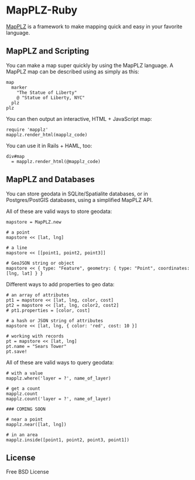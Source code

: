 # MapPLZ-Ruby

[MapPLZ](http://mapplz.com) is a framework to make mapping quick and easy in
your favorite language.

## MapPLZ and Scripting
You can make a map super quickly by using the MapPLZ language. A MapPLZ map
can be described using as simply as this:

```
map
  marker
    "The Statue of Liberty"
    @ "Statue of Liberty, NYC"
  plz
plz
```

You can then output an interactive, HTML + JavaScript map:

```
require 'mapplz'
mapplz.render_html(mapplz_code)
```

You can use it in Rails + HAML, too:

```
div#map
  = mapplz.render_html(@mapplz_code)
```

## MapPLZ and Databases

You can store geodata in SQLite/Spatialite databases, or in Postgres/PostGIS
databases, using a simplified MapPLZ API.

All of these are valid ways to store geodata:

```
mapstore = MapPLZ.new

# a point
mapstore << [lat, lng]

# a line
mapstore << [[point1, point2, point3]]

# GeoJSON string or object
mapstore << { type: "Feature", geometry: { type: "Point", coordinates: [lng, lat] } }
```

Different ways to add properties to geo data:

```
# an array of attributes
pt1 = mapstore << [lat, lng, color, cost]
pt2 = mapstore << [lat, lng, color2, cost2]
# pt1.properties = [color, cost]

# a hash or JSON string of attributes
mapstore << [lat, lng, { color: 'red', cost: 10 }]

# working with records
pt = mapstore << [lat, lng]
pt.name = "Sears Tower"
pt.save!
```

All of these are valid ways to query geodata:

```
# with a value
mapplz.where('layer = ?', name_of_layer)

# get a count
mapplz.count
mapplz.count('layer = ?', name_of_layer)

### COMING SOON

# near a point
mapplz.near([lat, lng])

# in an area
mapplz.inside([point1, point2, point3, point1])
```

## License

Free BSD License
